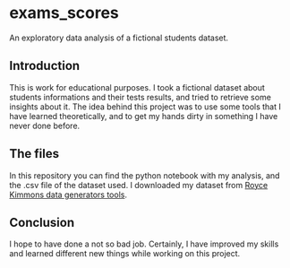 # exams_scores
An exploratory data analysis of a fictional students dataset.
## Introduction
This is work for educational purposes. I took a fictional dataset about students informations and their tests results, and tried to retrieve some insights about it. 
The idea behind this project was to use some tools that I have learned theoretically, and to get my hands dirty in something I have never done before. 

## The files
In this repository you can find the python notebook with my analysis, and the .csv file of the dataset used. I downloaded my dataset from [Royce Kimmons data generators tools](http://roycekimmons.com/tools/generated_data/exams).

## Conclusion
I hope to have done a not so bad job. Certainly, I have improved my skills and learned different new things while working on this project.
